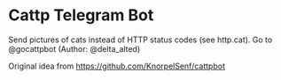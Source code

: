 # Cattp Telegram Bot

Send pictures of cats instead of HTTP status codes (see http.cat).
Go to @gocattpbot (Author: @delta_alted)

Original idea from https://github.com/KnorpelSenf/cattpbot